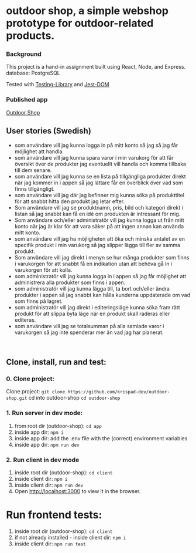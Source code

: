 # outdoor shop, a simple webshop prototype for outdoor-related products.


### Background

This project is a hand-in assignment built using React, Node, and Express.
database: PostgreSQL

Tested with [Testing-Library](https://testing-library.com/) and [Jest-DOM](https://www.npmjs.com/package/@testing-library/jest-dom)


### Published app

[Outdoor Shop](https://nature-shop.herokuapp.com/)


## User stories (Swedish)

- som användare vill jag kunna logga in på mitt konto så jag så jag får möjlighet att handla.
  &nbsp;
- som användare vill jag kunna spara varor i min varukorg för att får översikt över de produkter jag eventuellt vill handla och komma tillbaka till dem senare.
  &nbsp;
- som användare vill jag kunna se en lista på tillgängliga produkter direkt när jag kommer in i appen så jag lättare får en överblick över vad som finns tillgängligt.
  &nbsp;
- som användare vill jag där jag befinner mig kunna söka på produkttitel för att snabbt hitta den produkt jag letar efter.
  &nbsp;
- Som användare vill jag se produktnamn, pris, bild och kategori direkt i listan så jag snabbt kan få en idé om produkten är intressant för mig.
  &nbsp;
- Som användare och/eller administratör vill jag kunna logga ut från mitt konto när jag är klar för att vara säker på att ingen annan kan använda mitt konto.
  &nbsp;
- som användare vill jag ha möjligheten att öka och minska antalet av en specifik produkt i min varukorg så jag slipper lägga till fler av samma produkt.
  &nbsp;
- Som användare vill jag direkt i menyn se hur många produkter som finns i varukorgen för att snabbt få en indikation utan att behöva gå in i varukorgen för att kolla.
  &nbsp;
- som administratör vill jag kunna logga in i appen så jag får möjlighet att administrera alla produkter som finns i appen.
  &nbsp;
- som administratör vill jag kunna lägga till, ta bort och/eller ändra produkter i appen så jag snabbt kan hålla kunderna uppdaterade om vad som finns på lagret.
  &nbsp;
- som administratör vill jag direkt i editeringsläge kunna söka fram rätt produkt för att slippa byta läge när en produkt skall raderas eller editeras.
  &nbsp;
- som användare vill jag se totalsumman på alla samlade varor i varukorgen så jag inte spenderar mer än vad jag har planerat.

&nbsp;


## Clone, install, run and test:

### 0. Clone project:


Clone project: `git clone https://github.com/krispad-dev/outdoor-shop.git`
cd into outdoor-shop `cd outdoor-shop`



### 1. Run server in dev mode:

1. from root dir (outdoor-shop): `cd app`
2. inside app dir: `npm i`
3. inside app dir: add the .env file with the (correct) environment variables
4. inside app dir: `npm run dev`
    &nbsp;

### 2. Run client in dev mode

1. inside root dir (outdoor-shop): `cd client`
2. inside client dir: `npm i`
3. inside client dir: `npm run dev`
4. Open [http://localhost:3000](http://localhost:3000) to view it in the browser.


# Run frontend tests:


1. inside root dir (outdoor-shop): `cd client`
2. if not already installed - inside client dir: `npm i`
3. inside client dir: `npm run test`
